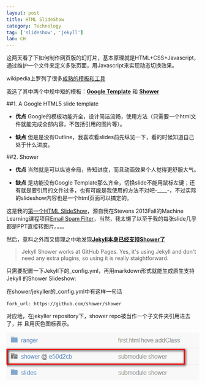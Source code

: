 ```yaml
---
layout: post
title: HTML SlideShow
category: Technology
tag: ['slideshow', 'jekyll']
lan: CH
---
```


这两天看了下如何制作网页版的幻灯片，基本原理就是HTML+CSS+Javascript，通过维护一个文件来定义多张页面，用Javascript来实现动态切换效果。

<!--preview-->

wikipedia上罗列了很多[成熟的模板和工具](http://en.wikipedia.org/wiki/Web-based_slideshow#List_of_web-based_slide_shows)

我选了其中两个中规中矩的模板：[__Google Template__](https://code.google.com/p/html5slides/) 和 [__Shower__](https://github.com/shower/shwr.me)

##1. A Google HTML5 slide template 

* __优点__ Google的模板功能齐全，设计简洁流畅，使用方法（只需要一个html文件就能完成全部内容，不包括引用的图片等）。

* __缺点__ 但是是没有Outline，我喜欢看slides前先纵览一下，看的时候知道自己处于什么进度。

##2. Shower 

* __优点__ 当然就是可以纵览全局，告知进度，而且动画效果个人觉得更舒服大气。

* __缺点__ 是功能没有Google Template那么齐全，切换slide不能用鼠标左键；还有就是要引用的文件过多，也有可能是我使用的方法不对吧-____-，不过实际的slideshow内容也是一个html页面可以搞定的。


这是我的[第一个HTML SlideShow](http://rangerway.com/slides/SpamFilter)，源自我在Stevens 2013Fall的Machine Learning课程项目[Email Spam Filter](https://github.com/shohoku11wrj/Spam-Filter)，当然，我太懒了以至于我的每张slide几乎都是PPT直接转图片。。。。

然后，意料之外而又情理之中地发现[__Jekyll本身已经支持Shower了__](https://github.com/shower/jekyller)

>Jekyll Shower works at GitHub Pages. Yes, it's using Jekyll and don't need 
any extra plugins, so using it is really staightforward.

只需要配置一下Jekyll下的_config.yml，再用markdown形式就能生成原生支持Jekyll
的Shower Slideshow:

在shower/jekyller的_config.yml中有这样一句话

    fork_url: https://github.com/shower/shower

对应地，在jekyller repository下，shower repo被当作一个子文件夹引用进去了，并
且用灰色图标表示。

![fork shower](images/slideshow/fork_shower.png)